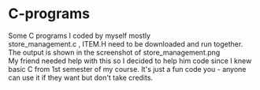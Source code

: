 # C-programs
Some C programs I coded by myself mostly <br />
store_management.c , ITEM.H need to be downloaded and run together. The output is shown in the screenshot of store_management.png <br />
My friend needed help with this so I decided to help him code since I knew basic C from 1st semester of my course. It's just a fun code you - anyone can use it if they want but don't take credits.


